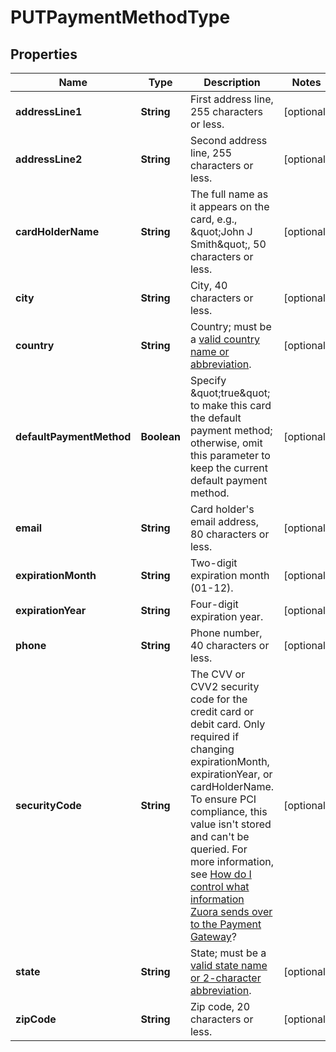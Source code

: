 
# PUTPaymentMethodType

## Properties
Name | Type | Description | Notes
------------ | ------------- | ------------- | -------------
**addressLine1** | **String** | First address line, 255 characters or less.  |  [optional]
**addressLine2** | **String** | Second address line, 255 characters or less.  |  [optional]
**cardHolderName** | **String** | The full name as it appears on the card, e.g., \&quot;John J Smith\&quot;, 50 characters or less.  |  [optional]
**city** | **String** | City, 40 characters or less.  |  [optional]
**country** | **String** | Country; must be a [valid country name or abbreviation](https://knowledgecenter.zuora.com/BC_Developers/SOAP_API/J_Country%2C_State%2C_and_Province_Codes/A_Country_Names_and_Their_ISO_Codes).  |  [optional]
**defaultPaymentMethod** | **Boolean** | Specify \&quot;true\&quot; to make this card the default payment method; otherwise, omit this parameter to keep the current default payment method.  |  [optional]
**email** | **String** | Card holder&#39;s email address, 80 characters or less.  |  [optional]
**expirationMonth** | **String** | Two-digit expiration month (01-12).  |  [optional]
**expirationYear** | **String** | Four-digit expiration year.  |  [optional]
**phone** | **String** | Phone number, 40 characters or less.  |  [optional]
**securityCode** | **String** | The CVV or CVV2 security code for the credit card or debit card. Only required if changing expirationMonth, expirationYear, or cardHolderName. To ensure PCI compliance, this value isn&#39;t stored and can&#39;t be queried. For more information, see [How do I control what information Zuora sends over to the Payment Gateway](https://knowledgecenter.zuora.com/kb/How_do_I_control_what_information_Zuora_sends_over_to_the_payment_gateway_when_verifying_payment_methods%3F)?  |  [optional]
**state** | **String** | State; must be a [valid state name or 2-character abbreviation](https://knowledgecenter.zuora.com/BC_Developers/SOAP_API/J_Country%2C_State%2C_and_Province_Codes/B_State_Names_and_2-Digit_Codes).  |  [optional]
**zipCode** | **String** | Zip code, 20 characters or less.  |  [optional]



